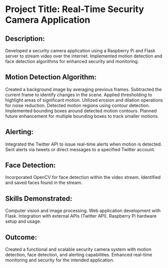  
# Project Title: Real-Time Security Camera Application

## Description:

Developed a security camera application using a Raspberry Pi and Flask server to stream video over the internet.
Implemented motion detection and face detection algorithms for enhanced security and monitoring.
## Motion Detection Algorithm:

Created a background image by averaging previous frames.
Subtracted the current frame to identify changes in the scene.
Applied thresholding to highlight areas of significant motion.
Utilized erosion and dilation operations for noise reduction.
Detected motion regions using contour detection.
Implemented bounding boxes around detected motion contours.
Planned future enhancement for multiple bounding boxes to track smaller motions.
## Alerting:

Integrated the Twitter API to issue real-time alerts when motion is detected.
Sent alerts via tweets or direct messages to a specified Twitter account.
## Face Detection:

Incorporated OpenCV for face detection within the video stream.
Identified and saved faces found in the stream.
## Skills Demonstrated:

Computer vision and image processing.
Web application development with Flask.
Integration with external APIs (Twitter API).
Raspberry Pi hardware setup and usage.
## Outcome:

Created a functional and scalable security camera system with motion detection, face detection, and alerting capabilities.
Enhanced real-time monitoring and security for the intended application.
